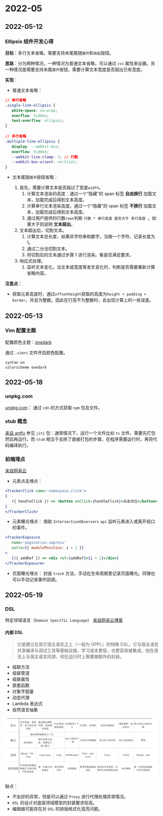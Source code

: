 # 2022-05

## 2022-05-12
### Ellipsis 组件开发心得
**目标**：多行文本省略，需要支持末尾尾随`展开`和`收起`按钮。

**思路**：分为两种情况，一种情况为普通文本省略，可以通过 `css` 属性来设置。另一种情况是需要支持末尾`展开`按钮，需要计算文本宽度是否超出已有宽度。

**实现**：

 - 普通文本省略：

```css
// 单行省略
.single-line-ellipsis {
   white-space: no-wrap;
   overflow: hidden;
   text-overflow: ellipsis;
}

// 多行省略
.multiple-line-ellipsis {
   display: --webkit-box;
   overflow: hidden;
   --webkit-line-clamp: 3; // 行数
   --webkit-box-orient: vertical;
}
```

 - 文本尾随`展开`按钮省略：

   1. 首先，需要计算文本是否超过了宽度`width`。
      1. 计算文本渲染的高度：通过一个“隐藏”的 span 标签 **自由换行** 加载文本，加载完成后得到文本高度。
      2. 计算单行文本渲染高度。通过一个“隐藏”的 span 标签 **不换行** 加载文本，加载完成后得到文本高度。
      3. 通过用户提供的行数`rows`判断 `行数 * 单行高度 是否大于 多行高度 `，如果大于则说明 **文本超出**。
   2. 文本超出后，切割文本。
      1. 计算文本总长度，如果非字符串和数字，当做一个字符，记录长度为1。
      2. 通过二分法切割文本。
      3. 将切割后的文本通过步骤 1 进行渲染。看是否满足要求。
   3. 响应式处理。
      1. 监听文本变化，当文本或宽度等发生变化时，判断是否需要重新计算省略内容。

**注意点**：

- 获取元素高度时，通过`offsetHeight`获取的高度为`height + padding + border`，并且为整数。因此在行高不为整数时，会出现计算上的一些误差。


## 2022-05-13

### Vim 配置主题
配置颜色主题：[onedark](https://github.com/milesj/dotfiles/blob/master/vim/colors/onedark.vim)

通过 `.vimrc` 文件开启颜色配置。
``` vim
syntax on
colorscheme onedark
```

## 2022-05-18

### unpkg.com
[unpkg.com](https://unpkg.com/)： 通过 `cdn` 的方式获取 `npm` 包及文件。

### stub 概念
[来自 antfu](https://antfu.me/posts/publish-esm-and-cjs)
参见 `jiti` 包：通常情况下，运行一个文件比如 `ts` 文件，需要先打包然后再运行。而 `stub` 相当于去除了直接打包的步骤，在程序需要运行时，再将代码编译执行。

### 前端埋点
[来自网易云](https://github.com/x-orpheus/blog/blob/master/content/blog/web-track.md)
- 元素点击埋点：
```jsx
<TrackerClick name='namespace.click'>
{
   ({ handleClick }) => <button onClick={handleClick}>点击坑位</button>
}
</TrackerClick>
```
- 元素曝光埋点：
借助 `IntersectionObservers` `api` 监听元素进入或离开视口的事件。
```jsx
<TrackerExposure
   name='pagination.impress'
   extra={{ modulePosition: i + 1 }}
>
   {({ addRef }) => <div ref={addRef}>{i + 1}</div>}
</TrackerExposure>
```
- 页面曝光埋点：
封装 `track` 方法，手动在生命周期里记录页面曝光。同理也可以手动记录事件回调。 

## 2022-05-19

### DSL
特定领域语言（`Domain Specific Language`）
[来自网易云博客](https://github.com/x-orpheus/blog/blob/master/content/blog/dsl/index.md)
#### 内部 DSL
> 它是建立在其它宿主语言之上（一般为 GPPL）的特殊 DSL，它与宿主语言共享编译与调试工具等基础设施，学习成本更低，也更容易被集成。他在语法上与宿主语言同源，但在运行时上需要做额外的封装。
- 级联方法
- 级联管道
- 级联属性
- 嵌套函数
- 对象字面量
- 动态代理
- Lambda 表达式
- 自然语言抽象

![image-20220519235256312](05.assets/image-20220519235256312.png)

缺点：
- 不友好的异常，但是可以通过 `Proxy` 进行代理处理异常情况。
- `DSL` 的设计对底层领域模型的封装要求较高。
- 编辑器可能存在对 `DSL` 的排版格式化高亮问题。
